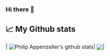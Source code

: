### Hi there 👋
## :chart_with_upwards_trend: My Github stats
| <img align="center" src="https://github-readme-stats.vercel.app/api?username=oJack3d&show_icons=true&include_all_commits=true&theme=dracula&hide_border=true" alt="Philip Appenzeller's github stats" />| <img align="center" src="https://github-readme-stats.vercel.app/api/top-langs/?username=pat992&layout=compact&theme=dracula&hide_border=true&langs_count=10" />|
<!--
**oJack3d/oJack3d** is a ✨ _special_ ✨ repository because its `README.md` (this file) appears on your GitHub profile.

Here are some ideas to get you started:

- 🔭 I’m currently working on ...
- 🌱 I’m currently learning ...
- 👯 I’m looking to collaborate on ...
- 🤔 I’m looking for help with ...
- 💬 Ask me about ...
- 📫 How to reach me: ...
- 😄 Pronouns: ...
- ⚡ Fun fact: ...
-->
